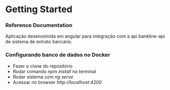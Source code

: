 # Getting Started

### Reference Documentation

Aplicação desenvolvida em angular para integração com a api bankline-api de sistema de extrato bancário.

### Configurando banco de dados no Docker

- Fazer o clone do repositório
- Rodar comando _npm install_ no terminal
- Rodar sistema com _ng serve_
- Acessar no browser _http://localhost:4200_
